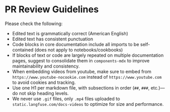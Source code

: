 # PR Review Guidelines

Please check the following:

- Edited text is grammatically correct (American English)
- Edited text has consistent punctuation
- Code blocks in core documentation include all imports to be self-contained (does not apply to notebooks/cookbooks)
- If blocks of text or code are largely repeated on multiple documentation pages, suggest to consolidate them in `components-mdx` to improve maintainability and consistency.
- When embedding videos from youtube, make sure to embed from `https://www.youtube-nocookie.com` instead of `https://www.youtube.com` to avoid cookies and tracking.
- Use one H1 per markdown file, with subsections in order (`##`, `###`, etc.)—do not skip heading levels.
- We never use `.gif` files, only `.mp4` files uploaded to `static.langfuse.com/docs-videos` to optimize for size and performance.
